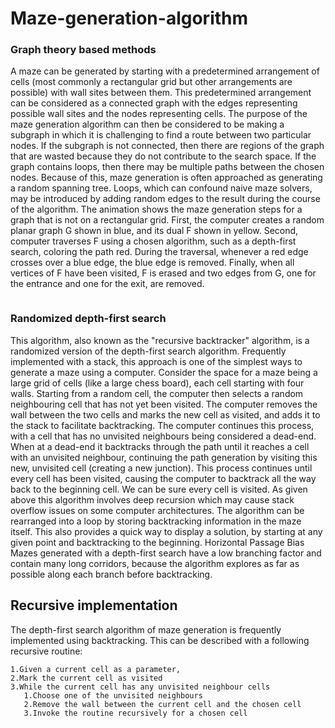# Maze-generation-algorithm

### Graph theory based methods

A maze can be generated by starting with a predetermined arrangement of cells (most commonly a rectangular grid but other arrangements are possible) with wall sites between them. This predetermined arrangement can be considered as a connected graph with the edges representing possible wall sites and the nodes representing cells. The purpose of the maze generation algorithm can then be considered to be making a subgraph in which it is challenging to find a route between two particular nodes.
If the subgraph is not connected, then there are regions of the graph that are wasted because they do not contribute to the search space. If the graph contains loops, then there may be multiple paths between the chosen nodes. Because of this, maze generation is often approached as generating a random spanning tree. Loops, which can confound naive maze solvers, may be introduced by adding random edges to the result during the course of the algorithm.
The animation shows the maze generation steps for a graph that is not on a rectangular grid. First, the computer creates a random planar graph G shown in blue, and its dual F shown in yellow. Second, computer traverses F using a chosen algorithm, such as a depth-first search, coloring the path red. During the traversal, whenever a red edge crosses over a blue edge, the blue edge is removed. Finally, when all vertices of F have been visited, F is erased and two edges from G, one for the entrance and one for the exit, are removed.

<img src="https://upload.wikimedia.org/wikipedia/commons/thumb/f/ff/Graph_based_maze_animation.gif/220px-Graph_based_maze_animation.gif" title=""/>


### Randomized depth-first search

This algorithm, also known as the "recursive backtracker" algorithm, is a randomized version of the depth-first search algorithm.
Frequently implemented with a stack, this approach is one of the simplest ways to generate a maze using a computer. Consider the space for a maze being a large grid of cells (like a large chess board), each cell starting with four walls. Starting from a random cell, the computer then selects a random neighbouring cell that has not yet been visited. The computer removes the wall between the two cells and marks the new cell as visited, and adds it to the stack to facilitate backtracking. The computer continues this process, with a cell that has no unvisited neighbours being considered a dead-end. When at a dead-end it backtracks through the path until it reaches a cell with an unvisited neighbour, continuing the path generation by visiting this new, unvisited cell (creating a new junction). This process continues until every cell has been visited, causing the computer to backtrack all the way back to the beginning cell. We can be sure every cell is visited.
As given above this algorithm involves deep recursion which may cause stack overflow issues on some computer architectures. The algorithm can be rearranged into a loop by storing backtracking information in the maze itself. This also provides a quick way to display a solution, by starting at any given point and backtracking to the beginning.
Horizontal Passage Bias Mazes generated with a depth-first search have a low branching factor and contain many long corridors, because the algorithm explores as far as possible along each branch before backtracking.

## Recursive implementation

The depth-first search algorithm of maze generation is frequently implemented using backtracking. This can be described with a following recursive routine:
```
1.Given a current cell as a parameter,
2.Mark the current cell as visited
3.While the current cell has any unvisited neighbour cells
   1.Choose one of the unvisited neighbours
   2.Remove the wall between the current cell and the chosen cell
   3.Invoke the routine recursively for a chosen cell
```
   
<img src="https://upload.wikimedia.org/wikipedia/commons/thumb/f/ff/Graph_based_maze_animation.gif/220px-Graph_based_maze_animation.gif" title=""/>

